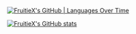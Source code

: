 [![FruitieX's GitHub | Languages Over Time](https://stats.quine.sh/FruitieX/languages-over-time?theme=dark)](https://quine.sh?utm_source=widgets&utm_campaign=FruitieX)

[![FruitieX's GitHub stats](https://github-readme-stats.vercel.app/api?username=FruitieX&show_icons=true&theme=dark&count_private=true&hide=contribs&hide_title=true&icon_color=4c71f2)]([https://github.com/anuraghazra/github-readme-stats](https://github-readme-stats.vercel.app/api?username=FruitieX))
